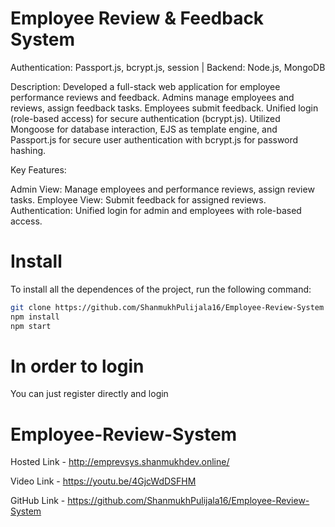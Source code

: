 # Employee Review & Feedback System

Authentication: Passport.js, bcrypt.js, session | Backend: Node.js, MongoDB

Description: Developed a full-stack web application for employee performance reviews and feedback. Admins manage employees and reviews, assign feedback tasks. Employees submit feedback. Unified login (role-based access) for secure authentication (bcrypt.js). Utilized Mongoose for database interaction, EJS as template engine, and Passport.js for secure user authentication with bcrypt.js for password hashing.

Key Features:

Admin View: Manage employees and performance reviews, assign review tasks.
Employee View: Submit feedback for assigned reviews.
Authentication: Unified login for admin and employees with role-based access.

# Install

To install all the dependences of the project, run the following command:

```sh
git clone https://github.com/ShanmukhPulijala16/Employee-Review-System
npm install
npm start
```

# In order to login

You can just register directly and login

# Employee-Review-System

Hosted Link - http://emprevsys.shanmukhdev.online/

Video Link - https://youtu.be/4GjcWdDSFHM

GitHub Link - https://github.com/ShanmukhPulijala16/Employee-Review-System
